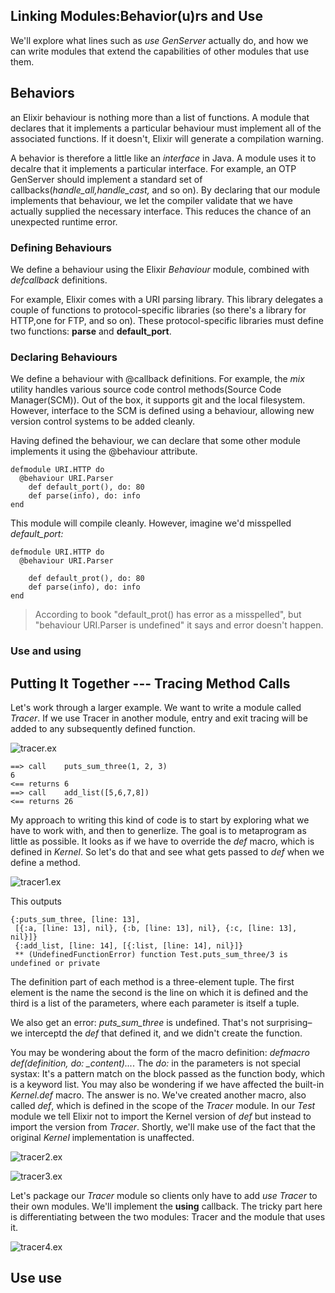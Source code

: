 Linking Modules:Behavior(u)rs and Use
----
 We'll explore what lines such as _use GenServer_ actually do, and how we can write modules that extend the capabilities of other modules that use them.

Behaviors
----
an Elixir behaviour is nothing more than a list of functions. A module that declares that it implements a particular behaviour must implement all of the associated functions. If it doesn't, Elixir will generate a compilation warning.

A behavior is therefore a little like an _interface_ in Java. A module uses it to decalre that it implements a particular interface.
For example, an OTP GenServer should implement a standard set of callbacks(*handle_all,handle_cast,* and so on). By declaring that our module implements that behaviour, we let the compiler validate that we have actually supplied the necessary interface. This reduces the chance of an unexpected runtime error.

### Defining Behaviours
We define a behaviour using the Elixir *Behaviour* module, combined with *defcallback* definitions.

For example, Elixir comes with a URI parsing library. This library delegates a couple of functions to protocol-specific libraries (so there's a library for HTTP,one for FTP, and so on). These protocol-specific libraries must define two functions: **parse** and **default_port**.

### Declaring Behaviours
  We define a behaviour with @callback definitions.
	For example, the *mix* utility handles various source code control methods(Source Code Manager(SCM)).
	Out of the box, it supports git and the local filesystem. However, interface to the SCM is defined using a behaviour, allowing new version control systems to be added cleanly.

  Having defined the behaviour, we can declare that some other module implements it using the @behaviour attribute.
```
defmodule URI.HTTP do 
  @behaviour URI.Parser
	def default_port(), do: 80
	def parse(info), do: info
end
```
This module will compile cleanly. However, imagine we'd misspelled *default_port:*
```
defmodule URI.HTTP do 
  @behaviour URI.Parser
	
	def default_prot(), do: 80
	def parse(info), do: info
end
```
> According to book "default_prot() has error as a misspelled", but "behaviour URI.Parser is undefined" it says and error doesn't happen.

### Use and __using__

Putting It Together --- Tracing Method Calls
---- 

Let's work through a larger example.
We want to write a module called *Tracer*.
If we use Tracer in another module, entry and exit tracing will be added to any subsequently defined function. 

![tracer.ex](./tracer.ex)

```
==> call    puts_sum_three(1, 2, 3)
6
<== returns 6
==> call    add_list([5,6,7,8])
<== returns 26
```

My approach to writing this kind of code is to start by exploring what we have to work with,
and then to generlize. The goal is to metaprogram as little as possible.
It looks as if we have to override the *def* macro, which is defined in *Kernel*. 
So let's do that and see what gets passed to *def* when we define a method.

![tracer1.ex](tracer1.ex)

This outputs
```
{:puts_sum_three, [line: 13],
 [{:a, [line: 13], nil}, {:b, [line: 13], nil}, {:c, [line: 13], nil}]}
 {:add_list, [line: 14], [{:list, [line: 14], nil}]}
 ** (UndefinedFunctionError) function Test.puts_sum_three/3 is undefined or private
```

The definition part of each method is a three-element tuple. 
The first element is the name
the second is the line on which it is defined
and the third is a list of the parameters, where each parameter is itself a tuple.

We also get an error: *puts_sum_three* is undefined. That's not surprising– we interceptd the *def* that defined it, and we didn't create the function.

You may be wondering about the form of the macro definition: *defmacro def(definition, do: _content)...*. The *do:* in the parameters is not special systax: It's a pattern match on the block passed as the function body, which is a keyword list.
You may also be wondering if we have affected the built-in *Kernel.def* macro. The answer is no. We've created another macro, also called *def*, which is defined in the scope of the *Tracer* module. In our *Test* module we tell Elixir not to import the Kernel version of *def* but instead to import the version from *Tracer*. Shortly, we'll make use of the fact that the original *Kernel* implementation is unaffected.

![tracer2.ex](tracer2.ex)


![tracer3.ex](tracer3.ex)

Let's package our *Tracer* module so clients only have to add *use Tracer* to their own modules. We'll implement the __using__ callback. The tricky part here is differentiating between the two modules:
Tracer and the module that uses it.

![tracer4.ex](tracer4.ex)


Use use
-----

